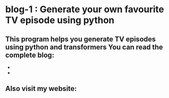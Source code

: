 # blog-1 : Generate your own favourite TV episode using python
This program helps you generate TV episodes using python and transformers
You can read the complete blog:
- 
- 
- 

Also visit my website:
- 
